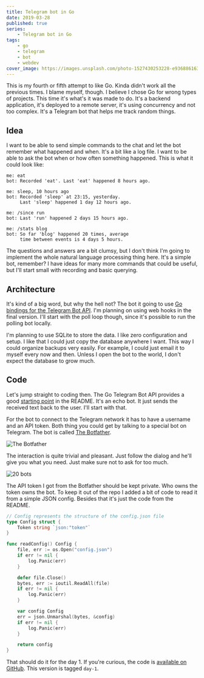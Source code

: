 ```yaml
---
title: Telegram bot in Go
date: 2019-03-28
published: true
series:
    - Telegram bot in Go
tags:
    - go
    - telegram
    - bot
    - webdev
cover_image: https://images.unsplash.com/photo-1527430253228-e93688616381
---
```


This is my fourth or fifth attempt to like Go. Kinda didn't work all the previous times. I blame myself, though. I believe I chose Go for wrong types of projects. This time it's what's it was made to do. It's a backend application, it's deployed to a remote server, it's using concurrency and not too complex. It's a Telegram bot that helps me track random things.


## Idea

I want to be able to send simple commands to the chat and let the bot remember what happened and when. It's a bit like a log file. I want to be able to ask the bot when or how often something happened. This is what it could look like:

```
me: eat
bot: Recorded 'eat'. Last 'eat' happened 8 hours ago.

me: sleep, 10 hours ago
bot: Recorded 'sleep' at 23:15, yesterday.
     Last 'sleep' happened 1 day 12 hours ago.

me: /since run
bot: Last 'run' happened 2 days 15 hours ago.

me: /stats blog
bot: So far 'blog' happened 20 times, average
     time between events is 4 days 5 hours.
```

The questions and answers are a bit clumsy, but I don't think I'm going to implement the whole natural language processing thing here. It's a simple bot, remember? I have ideas for many more commands that could be useful, but I'll start small with recording and basic querying.


## Architecture

It's kind of a big word, but why the hell not? The bot it going to use [Go bindings for the Telegram Bot API](https://github.com/go-telegram-bot-api/telegram-bot-api). I'm planning on using web hooks in the final version. I'll start with the poll loop though, since it's possible to run the polling bot locally.

I'm planning to use SQLite to store the data. I like zero configuration and setup. I like that I could just copy the database anywhere I want. This way I could organize backups very easily. For example, I could just email it to myself every now and then. Unless I open the bot to the world, I don't expect the database to grow much.

## Code

Let's jump straight to coding then. The Go Telegram Bot API provides a good [starting point](https://github.com/go-telegram-bot-api/telegram-bot-api/blob/master/README.md#example) in the README. It's an echo bot. It just sends the received text back to the user. I'll start with that.

For the bot to connect to the Telegram network it has to have a username and an API token. Both thing you could get by talking to a special bot on Telegram. The bot is called [The Botfather](https://t.me/BotFather).

![The Botfather](https://i.imgur.com/zQRcF0w.png)

The interaction is quite trivial and pleasant. Just follow the dialog and he'll give you what you need. Just make sure not to ask for too much.

![20 bots](https://i.imgur.com/eCAQ4q5.jpg)

The API token I got from the Botfather should be kept private. Who owns the token owns the bot. To keep it out of the repo I added a bit of code to read it from a simple JSON config. Besides that it's just the code from the README.

```go
// Config represents the structure of the config.json file
type Config struct {
    Token string `json:"token"`
}

func readConfig() Config {
    file, err := os.Open("config.json")
    if err != nil {
        log.Panic(err)
    }

    defer file.Close()
    bytes, err := ioutil.ReadAll(file)
    if err != nil {
        log.Panic(err)
    }

    var config Config
    err = json.Unmarshal(bytes, &config)
    if err != nil {
        log.Panic(err)
    }

    return config
}
```

That should do it for the day 1. If you're curious, the code is [available on GitHub](https://github.com/detunized/since-bot/tree/day-1). This version is tagged `day-1`.
